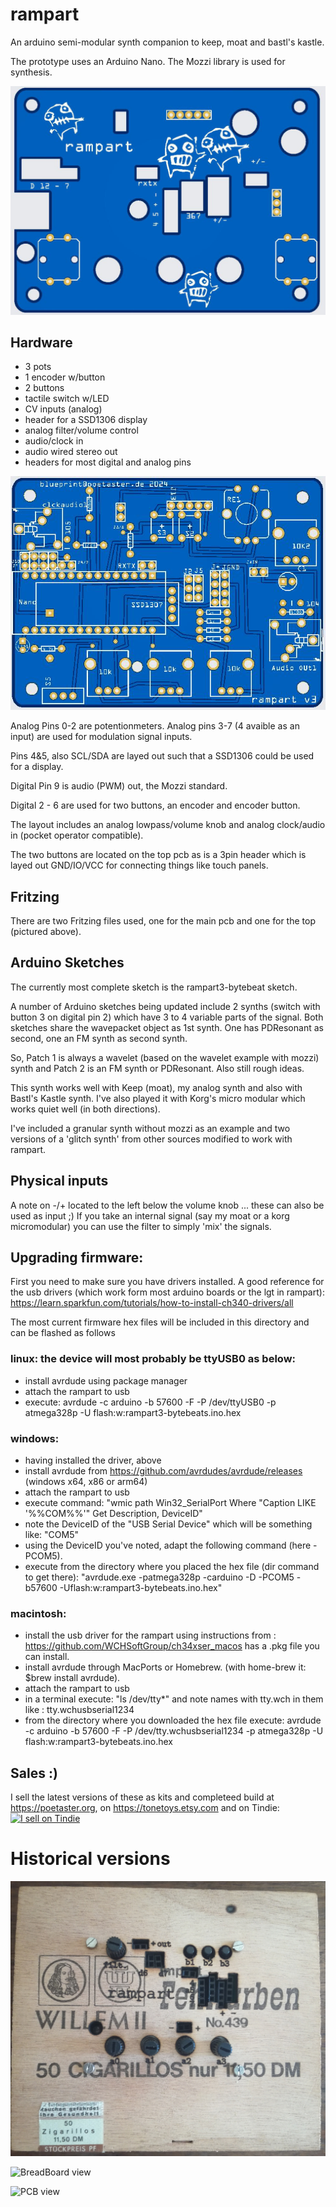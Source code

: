 # rampart
An arduino semi-modular synth companion to keep, moat and bastl's kastle.

The prototype uses an Arduino Nano. The Mozzi library is used for synthesis.

![V3 top pcb](rampartv3_pcb.jpg)

## Hardware

* 3 pots
* 1 encoder w/button
* 2 buttons
* tactile switch w/LED
* CV inputs (analog)
* header for a SSD1306 display 
* analog filter/volume control
* audio/clock in
* audio wired stereo out
* headers for most digital and analog pins

![V3 bottom pcb](rampartv3_bottom.jpg)

Analog Pins 0-2 are potentionmeters. Analog pins 3-7 (4 avaible as an input) are used for modulation signal inputs. 

Pins 4&5, also SCL/SDA are layed out such that a SSD1306 could be used for a display.

Digital Pin 9 is audio (PWM) out, the Mozzi standard. 

Digital 2 - 6 are used for two buttons, an encoder and encoder button.

The layout includes an analog lowpass/volume knob and analog clock/audio in (pocket operator compatible).

The two buttons are located on the top pcb as is a 3pin header which is layed out GND/IO/VCC for connecting things like touch panels.

## Fritzing 

There are two Fritzing files used, one for the main pcb and one for the top (pictured above).

## Arduino Sketches

The currently most complete sketch is the rampart3-bytebeat sketch. 

A number of Arduino sketches being updated include 2 synths (switch with button 3 on digital pin 2) which have 3 to 4 variable parts of the signal. Both sketches share the wavepacket object as 1st synth. One has PDResonant as second, one an FM synth as second synth.

So, Patch 1 is always a wavelet (based on the wavelet example with mozzi) synth and Patch 2 is an FM synth or PDResonant. Also still rough ideas.

This synth works well with Keep (moat), my analog synth and also with Bastl's Kastle synth. I've also played it with Korg's micro modular which works quiet well (in both directions).

I've included a granular synth without mozzi as an example and two versions of a 'glitch synth' from other sources modified to work with rampart.

## Physical inputs

A note on -/+ located to the left below the volume knob ... these can also be used as input ;) If you take an internal signal (say my moat or a korg micromodular) you can use the filter to simply 'mix' the signals.


## Upgrading firmware:

First you need to make sure you have drivers installed. A good reference for the usb drivers (which work form most arduino boards or the lgt in rampart):
https://learn.sparkfun.com/tutorials/how-to-install-ch340-drivers/all

The most current firmware hex files will be included in this directory and can be flashed  as follows


### linux: the device will most probably be ttyUSB0 as below:

* install avrdude using package manager 
* attach the rampart  to usb
* execute: avrdude -c arduino -b 57600 -F -P /dev/ttyUSB0 -p atmega328p -U flash:w:rampart3-bytebeats.ino.hex

### windows:

* having installed the driver, above
* install avrdude from https://github.com/avrdudes/avrdude/releases (windows x64, x86 or arm64)
* attach the rampart  to usb
* execute command: "wmic path Win32_SerialPort Where "Caption LIKE '%%COM%%'" Get Description, DeviceID" 
* note the DeviceID of the "USB Serial Device" which will  be something like: "COM5" 
* using the DeviceID you've noted, adapt the following command (here -PCOM5).
* execute from the directory where you placed the hex file (dir command to get there): "avrdude.exe -patmega328p -carduino -D -PCOM5 -b57600 -Uflash:w:rampart3-bytebeats.ino.hex" 

### macintosh:

* install the usb driver for the rampart using instructions from : https://github.com/WCHSoftGroup/ch34xser_macos has a .pkg file you can install.
* install avrdude through MacPorts or Homebrew. (with home-brew it: $brew install avrdude).
* attach the rampart  to usb
* in a terminal execute: "ls /dev/tty*" and note names with tty.wch in them  like : tty.wchusbserial1234
* from the directory where you downloaded the hex file execute: avrdude -c arduino -b 57600 -F -P /dev/tty.wchusbserial1234 -p atmega328p -U flash:w:rampart3-bytebeats.ino.hex
 

## Sales :)

I sell the latest versions of these as kits and completeed build at https://poetaster.org, on https://tonetoys.etsy.com and on Tindie:
<a href="https://www.tindie.com/stores/poetaster/?ref=offsite_badges&utm_source=sellers_poetaster&utm_medium=badges&utm_campaign=badge_small"><img src="https://d2ss6ovg47m0r5.cloudfront.net/badges/tindie-smalls.png" alt="I sell on Tindie" width="200" height="55"></a>


# Historical versions

![laser cut and etched prototype, v2](rampart_v2.jpg)

![BreadBoard view](https://github.com/poetaster/rampart/raw/master/rampart_bb.jpg)


![PCB view](https://github.com/poetaster/rampart/raw/master/rampart_pcb.jpg)
